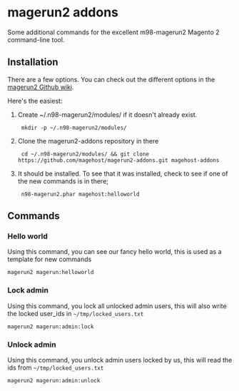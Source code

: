 magerun2 addons
==============

Some additional commands for the excellent m98-magerun2 Magento 2 command-line tool.

Installation
------------
There are a few options.  You can check out the different options in the [magerun2
Github wiki](https://github.com/netz98/n98-magerun2/wiki/Modules).

Here's the easiest:

1. Create ~/.n98-magerun2/modules/ if it doesn't already exist.

        mkdir -p ~/.n98-magerun2/modules/

2. Clone the magerun2-addons repository in there

        cd ~/.n98-magerun2/modules/ && git clone https://github.com/magehost/magerun2-addons.git magehost-addons

3. It should be installed. To see that it was installed, check to see if one of the new commands is in there;

        n98-magerun2.phar magehost:helloworld

Commands
--------

### Hello world

Using this command, you can see our fancy hello world, this is used as a template for new commands

    magerun2 magerun:helloworld

### Lock admin
Using this command, you lock all unlocked admin users, this will also write the locked user_ids in `~/tmp/locked_users.txt`

    magerun2 magerun:admin:lock

### Unlock admin
Using this command, you unlock admin users locked by us, this will read the ids from `~/tmp/locked_users.txt`

    magerun2 magerun:admin:unlock

